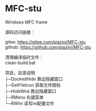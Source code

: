 # MFC-stu  
Windows MFC frame  

源码访问链接：  

gitee:   https://gitee.com/piazini/MFC-stu  
github:  https://github.com/piazini/MFC-stu  

清理编译临时文件：  
clean-build.bat  

项目，目录说明  
├─DockedHide	靠边隐藏窗口  
├─GetFileIcon	获取文件图标  
├─HideWnd	靠边隐藏窗口  
├─RMenu	右键菜单  
└─RWIni	读写ini配置文件  
